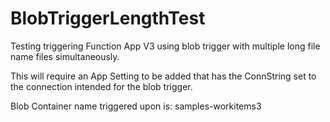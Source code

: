 # BlobTriggerLengthTest
Testing triggering Function App V3 using blob trigger with multiple long file name files simultaneously. 

This will require an App Setting to be added that has the ConnString set to the connection intended for the blob trigger.

Blob Container name triggered upon is: samples-workitems3
